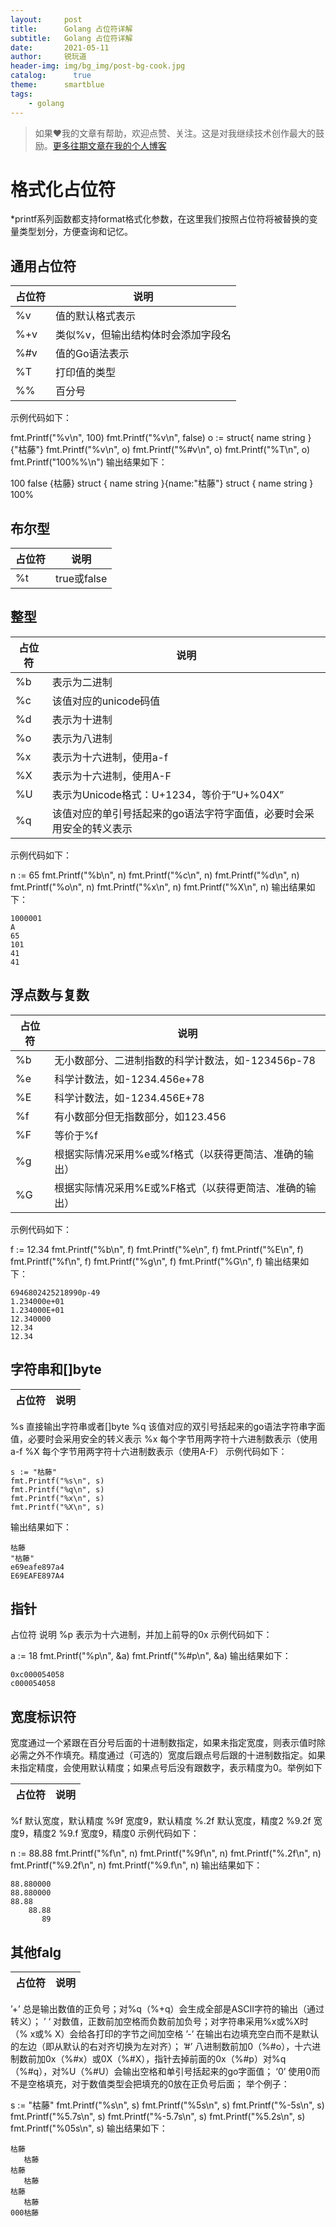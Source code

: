 ```yaml
---
layout:     post
title:      Golang 占位符详解
subtitle:   Golang 占位符详解
date:       2021-05-11
author:     锐玩道
header-img: img/bg_img/post-bg-cook.jpg
catalog:      true
theme:      smartblue
tags:
    - golang
---
```



> 如果❤️我的文章有帮助，欢迎点赞、关注。这是对我继续技术创作最大的鼓励。[更多往期文章在我的个人博客](https://coderdao.github.io/)


# 格式化占位符
*printf系列函数都支持format格式化参数，在这里我们按照占位符将被替换的变量类型划分，方便查询和记忆。

## 通用占位符
|占位符	| 说明 |
|---|---|
|%v | 值的默认格式表示 |
|%+v | 类似%v，但输出结构体时会添加字段名 |
|%#v | 值的Go语法表示 |
|%T | 打印值的类型 |
|%% | 百分号 |

示例代码如下：

fmt.Printf("%v\n", 100)
fmt.Printf("%v\n", false)
o := struct{ name string }{"枯藤"}
fmt.Printf("%v\n", o)
fmt.Printf("%#v\n", o)
fmt.Printf("%T\n", o)
fmt.Printf("100%%\n")
输出结果如下：

100
false
{枯藤}
struct { name string }{name:"枯藤"}
struct { name string }
100%


## 布尔型
|占位符	| 说明 |
|---|---|
|%t | true或false |

## 整型
|占位符	| 说明 |
|---|---|
|%b	| 表示为二进制 |
|%c	| 该值对应的unicode码值 |
|%d	| 表示为十进制 |
|%o	| 表示为八进制 |
|%x	| 表示为十六进制，使用a-f |
|%X	| 表示为十六进制，使用A-F |
|%U	| 表示为Unicode格式：U+1234，等价于”U+%04X” |
|%q	| 该值对应的单引号括起来的go语法字符字面值，必要时会采用安全的转义表示 |

示例代码如下：

n := 65
fmt.Printf("%b\n", n)
fmt.Printf("%c\n", n)
fmt.Printf("%d\n", n)
fmt.Printf("%o\n", n)
fmt.Printf("%x\n", n)
fmt.Printf("%X\n", n)
输出结果如下：

    1000001
    A
    65
    101
    41
    41

## 浮点数与复数
|占位符	| 说明 |
|---|---|
|%b | 无小数部分、二进制指数的科学计数法，如-123456p-78 | 
|%e | 科学计数法，如-1234.456e+78 | 
|%E | 科学计数法，如-1234.456E+78 | 
|%f | 有小数部分但无指数部分，如123.456 | 
|%F | 等价于%f | 
|%g | 根据实际情况采用%e或%f格式（以获得更简洁、准确的输出） | 
|%G | 根据实际情况采用%E或%F格式（以获得更简洁、准确的输出） | 

示例代码如下：

f := 12.34
fmt.Printf("%b\n", f)
fmt.Printf("%e\n", f)
fmt.Printf("%E\n", f)
fmt.Printf("%f\n", f)
fmt.Printf("%g\n", f)
fmt.Printf("%G\n", f)
输出结果如下：

    6946802425218990p-49
    1.234000e+01
    1.234000E+01
    12.340000
    12.34
    12.34


## 字符串和[]byte
|占位符	| 说明 |
|---|---|
%s	直接输出字符串或者[]byte
%q	该值对应的双引号括起来的go语法字符串字面值，必要时会采用安全的转义表示
%x	每个字节用两字符十六进制数表示（使用a-f
%X	每个字节用两字符十六进制数表示（使用A-F）
示例代码如下：

    s := "枯藤"
    fmt.Printf("%s\n", s)
    fmt.Printf("%q\n", s)
    fmt.Printf("%x\n", s)
    fmt.Printf("%X\n", s)
输出结果如下：

    枯藤
    "枯藤"
    e69eafe897a4
    E69EAFE897A4

## 指针
占位符	说明
%p	表示为十六进制，并加上前导的0x
示例代码如下：

a := 18
fmt.Printf("%p\n", &a)
fmt.Printf("%#p\n", &a)
输出结果如下：

    0xc000054058
    c000054058



## 宽度标识符
宽度通过一个紧跟在百分号后面的十进制数指定，如果未指定宽度，则表示值时除必需之外不作填充。精度通过（可选的）宽度后跟点号后跟的十进制数指定。如果未指定精度，会使用默认精度；如果点号后没有跟数字，表示精度为0。举例如下

|占位符	| 说明 |
|---|---|
%f	默认宽度，默认精度
%9f	宽度9，默认精度
%.2f	默认宽度，精度2
%9.2f	宽度9，精度2
%9.f	宽度9，精度0
示例代码如下：

n := 88.88
fmt.Printf("%f\n", n)
fmt.Printf("%9f\n", n)
fmt.Printf("%.2f\n", n)
fmt.Printf("%9.2f\n", n)
fmt.Printf("%9.f\n", n)
输出结果如下：

    88.880000
    88.880000
    88.88
        88.88
           89

## 其他falg
|占位符	| 说明 |
|---|---|
’+’	总是输出数值的正负号；对%q（%+q）会生成全部是ASCII字符的输出（通过转义）；
’ ‘	对数值，正数前加空格而负数前加负号；对字符串采用%x或%X时（% x或% X）会给各打印的字节之间加空格
’-’	在输出右边填充空白而不是默认的左边（即从默认的右对齐切换为左对齐）；
’#’	八进制数前加0（%#o），十六进制数前加0x（%#x）或0X（%#X），指针去掉前面的0x（%#p）对%q（%#q），对%U（%#U）会输出空格和单引号括起来的go字面值；
‘0’	使用0而不是空格填充，对于数值类型会把填充的0放在正负号后面；
举个例子：

s := "枯藤"
fmt.Printf("%s\n", s)
fmt.Printf("%5s\n", s)
fmt.Printf("%-5s\n", s)
fmt.Printf("%5.7s\n", s)
fmt.Printf("%-5.7s\n", s)
fmt.Printf("%5.2s\n", s)
fmt.Printf("%05s\n", s)
输出结果如下：

    枯藤
       枯藤
    枯藤
       枯藤
    枯藤
       枯藤
    000枯藤